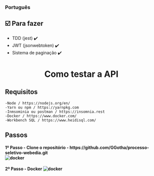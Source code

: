 <h3 align="left">
    Português
</h3>

## :ballot_box_with_check: Para fazer

- TDD (jest) :heavy_check_mark:
- JWT (jsonwebtoken) :heavy_check_mark:
- Sistema de paginação :heavy_check_mark:

<h1 align="center">
    Como testar a API
</h1>

## Requisitos

```
-Node / https://nodejs.org/en/
-Yarn ou npm / https://yarnpkg.com
-Inmsominia ou postman / https://insomnia.rest
-Docker / https://www.docker.com/
-Workbench SQL / https://www.heidisql.com/
```

## Passos

<h4 align="left">
    1º Passo - Clone o repositório - https://github.com/GGotha/processo-seletivo-webedia.git
    <div></div>
    <img src="./src/assets/Sem título.png" alt="docker">
</h4>
<h4 align="left">
    2º Passo - Docker
    <img src="./src/assets/Sem título.png" alt="docker">
</h4>